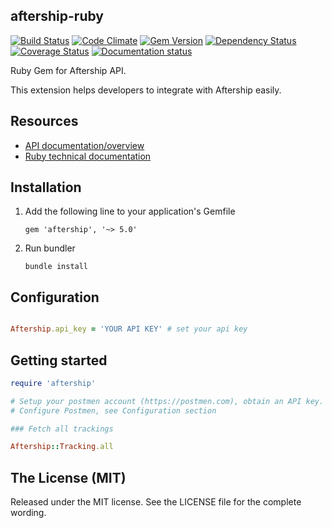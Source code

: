 ## aftership-ruby

[![Build Status](https://travis-ci.org/aftership/aftership-sdk-ruby.svg?branch=master)](https://travis-ci.org/aftership/aftership-sdk-ruby)
[![Code Climate](https://codeclimate.com/github/postmen/postmen-sdk-ruby/badges/gpa.svg)](https://codeclimate.com/github/aftership/aftership-sdk-ruby)
[![Gem Version](https://badge.fury.io/rb/aftership.svg)](https://badge.fury.io/rb/aftership)
[![Dependency Status](https://gemnasium.com/badges/github.com/aftership/aftership-sdk-ruby.svg)](https://gemnasium.com/github.com/aftership/aftership-sdk-ruby)
[![Coverage Status](https://coveralls.io/repos/github/aftership/aftership-sdk-ruby/badge.svg?branch=master)](https://coveralls.io/github/aftership/aftership-sdk-ruby?branch=master)
[![Documentation status](https://inch-ci.org/github/aftership/aftership-sdk-ruby.svg?branch=master)](https://inch-ci.org/github/aftership/aftership-sdk-ruby)


Ruby Gem for Aftership API.

This extension helps developers to integrate with Aftership easily.

## Resources

- <a href="https://docs.postmen.com"> API documentation/overview</a>
- <a href="http://www.rubydoc.info/github/aftership/aftership-sdk-ruby">Ruby technical documentation</a>


## Installation

1. Add the following line to your application's Gemfile

    ```
    gem 'aftership', '~> 5.0'
    ```

2. Run bundler

    ```
    bundle install
    ```

## Configuration

```ruby

Aftership.api_key = 'YOUR API KEY' # set your api key

```

## Getting started

```ruby
require 'aftership'

# Setup your postmen account (https://postmen.com), obtain an API key.
# Configure Postmen, see Configuration section

### Fetch all trackings

Aftership::Tracking.all

```

## The License (MIT)

Released under the MIT license. See the LICENSE file for the complete wording.
